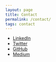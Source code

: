 ```yaml
---
layout: page
title: Contact
permalink: /contact/
tags: contact
---
```


- [LinkedIn](https://www.linkedin.com/in/max-pechyonkin-phd/)
- [Twitter](https://twitter.com/max_pechyonkin)
- [GitHub](https://github.com/pechyonkin/)
- [Medium](https://medium.com/@pechyonkin)

